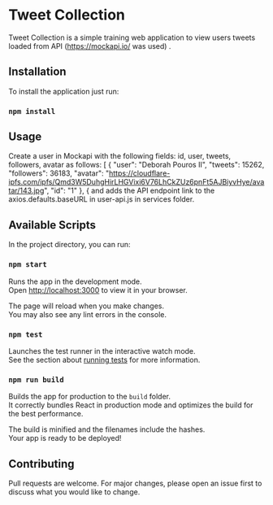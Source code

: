 # Tweet Collection

Tweet Collection is a simple training web application to view users tweets loaded from API (https://mockapi.io/ was used) .

## Installation

To install the application just run:

### `npm install`

## Usage

Create a user in Mockapi with the following fields: id, user, tweets, followers, avatar as follows:
[
{
"user": "Deborah Pouros II",
"tweets": 15262,
"followers": 36183,
"avatar": "https://cloudflare-ipfs.com/ipfs/Qmd3W5DuhgHirLHGVixi6V76LhCkZUz6pnFt5AJBiyvHye/avatar/143.jpg",
"id": "1"
},
{
and adds the API endpoint link to the axios.defaults.baseURL in user-api.js in services folder.

## Available Scripts

In the project directory, you can run:

### `npm start`

Runs the app in the development mode.\
Open [http://localhost:3000](http://localhost:3000) to view it in your browser.

The page will reload when you make changes.\
You may also see any lint errors in the console.

### `npm test`

Launches the test runner in the interactive watch mode.\
See the section about [running tests](https://facebook.github.io/create-react-app/docs/running-tests) for more information.

### `npm run build`

Builds the app for production to the `build` folder.\
It correctly bundles React in production mode and optimizes the build for the best performance.

The build is minified and the filenames include the hashes.\
Your app is ready to be deployed!

## Contributing

Pull requests are welcome. For major changes, please open an issue first
to discuss what you would like to change.

